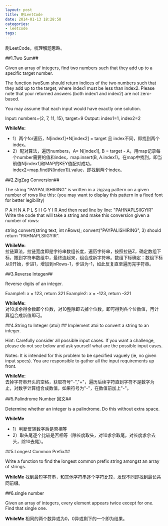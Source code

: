 ```yaml
---
layout: post
title: 刷LeetCode
date: 2014-01-13 18:28:58
categories:
- leetcode
tags:
---
```


刷LeetCode，梳理解题思路。

##1.Two Sum##

Given an array of integers, find two numbers such that they add up to a specific target number.

The function twoSum should return indices of the two numbers such that they add up to the target, where index1 must be less than index2. Please note that your returned answers (both index1 and index2) are not zero-based.

You may assume that each input would have exactly one solution.

Input: numbers={2, 7, 11, 15}, target=9
Output: index1=1, index2=2

**WhileMe:**  
- 1）两个for遍历，N[index1]+N[index2] = target 且 index不同，即找到两个index。
- 2）配对算法，遍历numbers，A= N[index1], B = target - A，用map记录每个number需要的值和index，map.insert(B, A.index1)。在map中找到，即当前值N[index1]和MAP的KEY值配对成功，index2=map.find(N[index1]).value，即找到两个index。



##2.ZigZag Conversion##

The string "PAYPALISHIRING" is written in a zigzag pattern on a given number of rows like this: (you may want to display this pattern in a fixed font for better legibility)

P   A   H   N
A P L S I I G
Y   I   R
And then read line by line: "PAHNAPLSIIGYIR"
Write the code that will take a string and make this conversion given a number of rows:

string convert(string text, int nRows);
convert("PAYPALISHIRING", 3) should return "PAHNAPLSIIGYIR".

**WhileMe:**  
拉链算法，拉链宽度即是字符串数组长度，遍历字符串，按照拉链Z，确定数组下标，撒到字符串数组中，最终连起来，组合成新字符串。数组下标确定：数组下标从0开始，步进1，增加到nRows-1，步进为-1，如此反复直至遍历完字符串。



##3.Reverse Integer##

Reverse digits of an integer.

Example1: x = 123, return 321
Example2: x = -123, return -321

**WhileMe:**  
对10求余得余数即个位数，对10整除即去掉个位数，即可得到各个位数值，再计算组合成新值即可。



##4.String to Integer (atoi) ##
Implement atoi to convert a string to an integer.

Hint: Carefully consider all possible input cases. If you want a challenge, please do not see below and ask yourself what are the possible input cases.

Notes: It is intended for this problem to be specified vaguely (ie, no given input specs). You are responsible to gather all the input requirements up front.

**WhileMe:**  
去掉字符串开头的空格，获取符号"-","+"，遍历后续字符直到字符不是数字为止，对数字计算组合成数值，如果符号为"-"，在数值前加上"-"。 



##5.Palindrome Number 回文##

Determine whether an integer is a palindrome. Do this without extra space.

**WhileMe**
- 1）判断反转数字后是否相等
- 2）取头尾逐个比较是否相等（除长度取头，对10求余取尾。对长度求余去头，除10去尾）。



##5.Longest Common Prefix##

Write a function to find the longest common prefix string amongst an array of strings.

**WhileMe**
找到最短字符串，和其他字符串逐个字符比较，发现不同即找到最长共同前缀。


##6.single number

Given an array of integers, every element appears twice except for one. Find that single one.

**WhileMe**
相同的两个数异或为0，0异或剩下的一个即为结果。